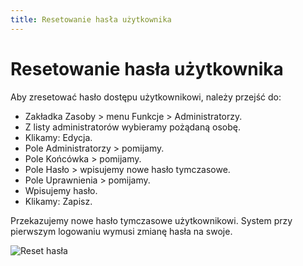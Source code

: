 ```yaml
---
title: Resetowanie hasła użytkownika
---
```

# Resetowanie hasła użytkownika

Aby zresetować hasło dostępu użytkownikowi, należy przejść do:

- Zakładka Zasoby > menu Funkcje > Administratorzy.
- Z listy administratorów wybieramy pożądaną osobę.
- Klikamy: Edycja.
- Pole Administratorzy > pomijamy.
- Pole Końcówka > pomijamy.
- Pole Hasło > wpisujemy nowe hasło tymczasowe.
- Pole Uprawnienia > pomijamy.
- Wpisujemy hasło.
- Klikamy: Zapisz.

Przekazujemy nowe hasło tymczasowe użytkownikowi. System przy pierwszym logowaniu wymusi zmianę hasła na swoje.

![Reset hasła](resethasla.gif)